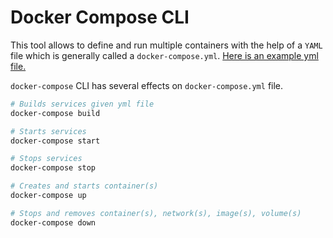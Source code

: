 # Docker Compose CLI

This tool allows to define and run multiple containers with the help of a `YAML` file which is generally called a `docker-compose.yml`.
[Here is an example yml file.](docker-compose-example.yml)

`docker-compose` CLI has several effects on `docker-compose.yml` file.

```bash
# Builds services given yml file
docker-compose build

# Starts services
docker-compose start

# Stops services
docker-compose stop

# Creates and starts container(s)
docker-compose up

# Stops and removes container(s), network(s), image(s), volume(s)
docker-compose down
```
